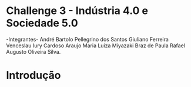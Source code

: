 # Challenge 3 - Indústria 4.0 e Sociedade 5.0 

-Integrantes-
André Bartolo Pellegrino dos Santos
Giuliano Ferreira Venceslau
Iury Cardoso Araujo
Maria Luiza Miyazaki Braz de Paula
Rafael Augusto Oliveira Silva.

# Introdução

